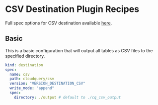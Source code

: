 # CSV Destination Plugin Recipes

Full spec options for CSV destination available [here](https://github.com/cloudquery/cloudquery/tree/main/plugins/destination/csv).


## Basic

This is a basic configuration that will output all tables as CSV files to the specified directory.

```yaml copy
kind: destination
spec:
  name: csv
  path: cloudquery/csv
  version: "VERSION_DESTINATION_CSV"
  write_mode: "append"
  spec:
    directory: ./output # default to ./cq_csv_output
```
